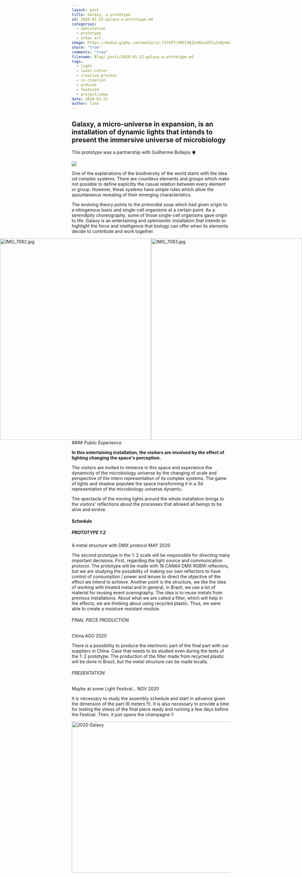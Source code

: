 ```yaml
---
layout: post
title: Galaxy, a prototype
id: 2020-01-22-galaxy-a-prototype.md
categories:
  - speculation
  - prototype
  - urban art
image: https://media.giphy.com/media/v1.Y2lkPTc5MGI3NjExN2w3ZGlyZnBydmZxYnpjZ2hlcG1rYTd2dnBpNWZoMXN2eXhnNDBjZCZlcD12MV9pbnRlcm5hbF9naWZfYnlfaWQmY3Q9Zw/LUtYxO5WoyfZs3Uc28/giphy.gif
share: "true"
comments: "true"
filename: Blog/_posts/2020-01-22-galaxy-a-prototype.md
tags:
  - light
  - laser-cutter
  - creative-process
  - co-creation
  - arduino
  - featured
  - project/idea
date: 2020-01-22
author: lina
---
```

## Galaxy, a micro-universe in expansion, is an installation of dynamic lights that intends to present the immersive universe of microbiology

This prototype was a partnership with Guilherme Bullejos 🫀

<img src="https://media.giphy.com/media/v1.Y2lkPTc5MGI3NjExa3NhcjBraWN4eHlnMWk4NjMwc2hlbm1uNGFjOGMzY3R4ZGp1em5tMyZlcD12MV9pbnRlcm5hbF9naWZfYnlfaWQmY3Q9Zw/i0CxnUwva9TIyKFlQa/giphy.gif" >

One of the explanations of the biodiversity of the world starts with the idea od complex systems. There are countless elements and groups which make not possible to define explicitly the casual relation between every element or group. However, these systems have simple rules which allow the spountaneous revealing of their emerging characteristics.

The evolving theory points to the primordial soup which had given origin to a nitrogenous basis and single-cell organisms at a certain point. As a serendipity choreography, some of those single-cell organisms gave origin to life. Galaxy is an entertaining and optimismtic installation that intends to highlight the force and intelligence that biology can offer when its elements decide to contribute and work together.

<div style="display: flex; justify-content: center;">
<img src="https://media.giphy.com/media/v1.Y2lkPTc5MGI3NjExbXBycHdzcG5pNmtoaXRrdDlzMXJ5MmFnbXU1cDZtZGp4MmZ0MDJqcyZlcD12MV9pbnRlcm5hbF9naWZfYnlfaWQmY3Q9Zw/PG3RJ39IETiOa1NOqS/giphy.gif" width="480" height="640" alt="IMG_7082.jpg" class="" />

<img src="https://media.giphy.com/media/v1.Y2lkPTc5MGI3NjExM2FlZmN4NzRhMXFmOTlvc2xuNHdzOW43ZWpqMnluYXdwOXRsNXU2ciZlcD12MV9pbnRlcm5hbF9naWZfYnlfaWQmY3Q9Zw/53qA1v1p2BMNy3UfFy/giphy.gif" width="480" height="640" alt="IMG_7083.jpg"/>
</div>
#### Public Experience

**In this entertaining installation, the visitors are involved by the effect of lighting changing the space's perception.**

The visitors are invited to immerse in this space and experience the dynamicity of the microbiology universe by the changing of scale and perspective of the intern representation of its complex systems. The game of lights and shadow populate the space transforming it in a 3d representation of the microbiology universe dynamic.

The spectacle of the moving lights around the whole installation brings to the visitors’ reflections about the processes that allowed all beings to be alive and evolve.

#### Schedule
##### **PROTOTYPE 1:2**
A metal structure with DMX protocol
MAY 2020

The second prototype in the 1: 2 scale will be responsible for directing many important decisions. First, regarding the light source and communication protocol. The prototype will be made with 18 CAN64 DMX RGBW reflectors, but we are studying the possibility of making our own reflectors to have control of consumption / power and lenses to direct the objective of the effect we intend to achieve. Another point is the structure, we like the idea of working with treated metal and in general, in Brazil, we use a lot of material for reusing event scenography. The idea is to reuse metals from previous installations. About what we are called a filter, which will help in the effects, we are thinking about using recycled plastic. Thus, we were able to create a moisture resistant module.

###### FINAL PIECE PRODUCTION
China
AGO 2020

There is a possibility to produce the electronic part of the final part with our suppliers in China. Case that needs to be studied even during the tests of the 1: 2 prototype. The production of the filter made from recycled plastic will be done in Brazil, but the metal structure can be made locally.

###### PRESENTATION
Maybe at some Light Festival...
NOV 2020

It is necessary to study the assembly schedule and start in advance given the dimension of the part (6 meters !!). It is also necessary to provide a time for testing the stress of the final piece ready and running a few days before the Festival. Then, it just opens the champagne !!

<a data-flickr-embed="true" href="https://www.flickr.com/photos/200845412@N02/albums/72177720318606892" title="2020 Galaxy"><img src="https://live.staticflickr.com/65535/53843408597_c3ced7d2be_z.jpg" width="640" height="480" alt="2020 Galaxy"/></a><script async src="//embedr.flickr.com/assets/client-code.js" charset="utf-8"></script>
